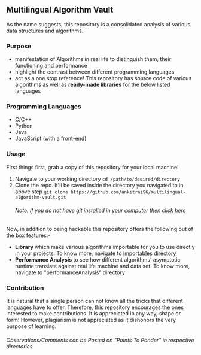 <!-- 
    To-Do
    1. Incorporate goals and usage post restructuring 
 -->

## Multilingual Algorithm Vault
As the name suggests, this repository is a consolidated analysis of various data structures and algorithms.

### Purpose
- manifestation of Algorithms in real life to distinguish them, their functioning and performance
- highlight the contrast between different programming languages
- act as a one stop reference! This repository has source code of various algorithms as well as **ready-made libraries** for the below listed languages

### Programming Languages
- C/C++
- Python
- Java
- JavaScript (with a front-end)

### Usage
First things first, grab a copy of this repository for your local machine!
1. Navigate to your working directory
   `cd /path/to/desired/directory`
2. Clone the repo. It'll be saved inside the directory you navigated to in above step
   `git clone https://github.com/ankitrai96/multilingual-algorithm-vault.git`
   ###### Note: If you do not have git installed in your computer then [click here](https://github.com/ankitrai96/multilingual-algorithm-vault/archive/master.zip)

Now, in addition to being hackable this repository offers the following out of the box features:-

- **Library** which make various algorithms importable for you to use directly in your projects. To know more, navigate to [importables directory](https://github.com/ankitrai96/multilingual-algorithm-vault/tree/master/importables)
- **Performance Analysis** to see how different algorithms' asymptotic runtime translate against real life machine and data set. To know more, navigate to "performanceAnalysis" directory

<!-- ### Sorting Algorithms
1. Selection Sort
2. Insertion Sort
3. Bubble Sort
4. Quick Sort
5. Merge Sort
6. Radix Sort (using counting sort)

### Searching Algoriths
1. Binary Search
2. Linear Search -->

### Contribution
It is natural that a single person can not know all the tricks that different languages have to offer. Therefore, this repository encourages the ones interested to make contributions. It is appreciated in any way, shape or form! However, plagiarism is not appreciated as it dishonors the very purpose of learning.

###### Observations/Comments can be Posted on "Points To Ponder" in respective directories
